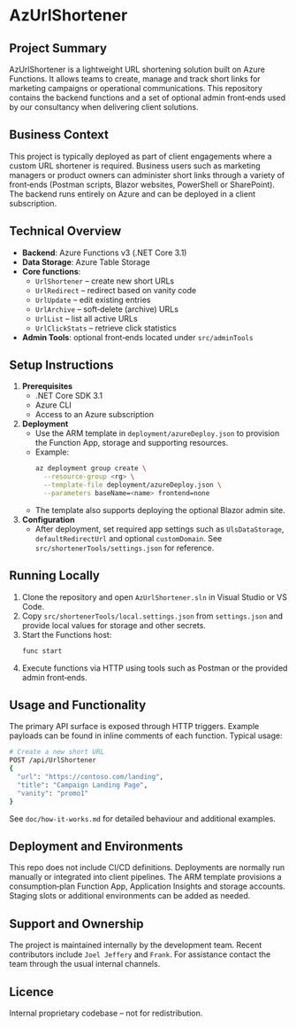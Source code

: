 # AzUrlShortener

## Project Summary
AzUrlShortener is a lightweight URL shortening solution built on Azure Functions. It allows teams to create, manage and track short links for marketing campaigns or operational communications. This repository contains the backend functions and a set of optional admin front‑ends used by our consultancy when delivering client solutions.

## Business Context
This project is typically deployed as part of client engagements where a custom URL shortener is required. Business users such as marketing managers or product owners can administer short links through a variety of front‑ends (Postman scripts, Blazor websites, PowerShell or SharePoint). The backend runs entirely on Azure and can be deployed in a client subscription.

## Technical Overview
- **Backend**: Azure Functions v3 (.NET Core 3.1)
- **Data Storage**: Azure Table Storage
- **Core functions**:
  - `UrlShortener` – create new short URLs
  - `UrlRedirect` – redirect based on vanity code
  - `UrlUpdate` – edit existing entries
  - `UrlArchive` – soft‑delete (archive) URLs
  - `UrlList` – list all active URLs
  - `UrlClickStats` – retrieve click statistics
- **Admin Tools**: optional front‑ends located under `src/adminTools`

## Setup Instructions
1. **Prerequisites**
   - .NET Core SDK 3.1
   - Azure CLI
   - Access to an Azure subscription
2. **Deployment**
   - Use the ARM template in `deployment/azureDeploy.json` to provision the Function App, storage and supporting resources.
   - Example:
     ```bash
     az deployment group create \
       --resource-group <rg> \
       --template-file deployment/azureDeploy.json \
       --parameters baseName=<name> frontend=none
     ```
   - The template also supports deploying the optional Blazor admin site.
3. **Configuration**
   - After deployment, set required app settings such as `UlsDataStorage`, `defaultRedirectUrl` and optional `customDomain`. See `src/shortenerTools/settings.json` for reference.

## Running Locally
1. Clone the repository and open `AzUrlShortener.sln` in Visual Studio or VS Code.
2. Copy `src/shortenerTools/local.settings.json` from `settings.json` and provide local values for storage and other secrets.
3. Start the Functions host:
   ```bash
   func start
   ```
4. Execute functions via HTTP using tools such as Postman or the provided admin front‑ends.

## Usage and Functionality
The primary API surface is exposed through HTTP triggers. Example payloads can be found in inline comments of each function. Typical usage:
```bash
# Create a new short URL
POST /api/UrlShortener
{
  "url": "https://contoso.com/landing",
  "title": "Campaign Landing Page",
  "vanity": "promo1"
}
```
See `doc/how-it-works.md` for detailed behaviour and additional examples.

## Deployment and Environments
This repo does not include CI/CD definitions. Deployments are normally run manually or integrated into client pipelines. The ARM template provisions a consumption‑plan Function App, Application Insights and storage accounts. Staging slots or additional environments can be added as needed.

## Support and Ownership
The project is maintained internally by the development team. Recent contributors include `Joel Jeffery` and `Frank`. For assistance contact the team through the usual internal channels.

## Licence
Internal proprietary codebase – not for redistribution.
